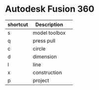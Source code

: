 # Autodesk Fusion 360

| shortcut | Description   |     |
| -------- | ------------- | --- |
| s        | model toolbox |     |
| q        | press pull    |     |
| c        | circle        |     |
| d        | dimension     |     |
| l        | line          |     |
| x        | construction  |     |
| p        | project       |